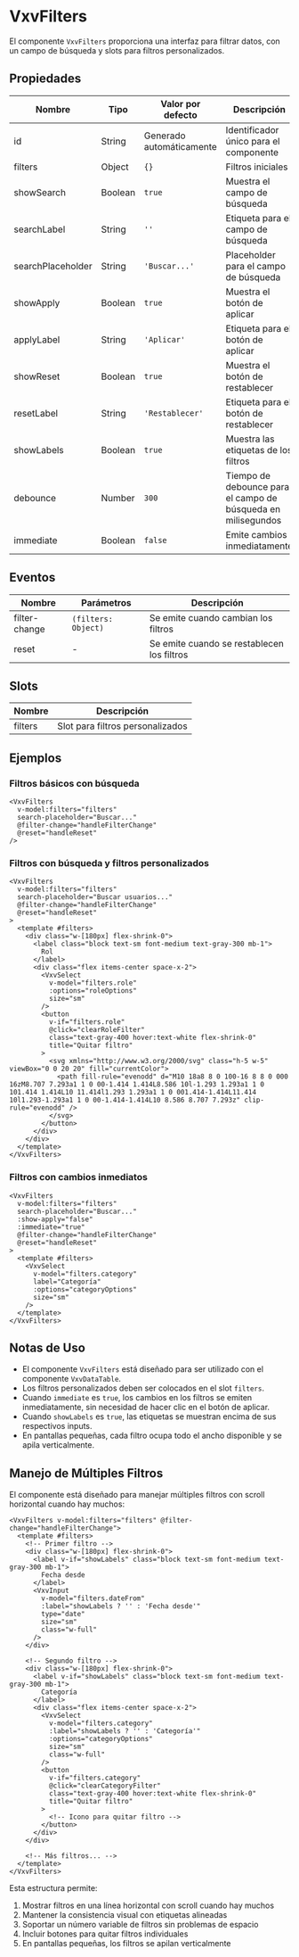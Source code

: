 # VxvFilters

El componente `VxvFilters` proporciona una interfaz para filtrar datos, con un campo de búsqueda y slots para filtros personalizados.

## Propiedades

| Nombre | Tipo | Valor por defecto | Descripción |
|--------|------|-------------------|-------------|
| id | String | Generado automáticamente | Identificador único para el componente |
| filters | Object | `{}` | Filtros iniciales |
| showSearch | Boolean | `true` | Muestra el campo de búsqueda |
| searchLabel | String | `''` | Etiqueta para el campo de búsqueda |
| searchPlaceholder | String | `'Buscar...'` | Placeholder para el campo de búsqueda |
| showApply | Boolean | `true` | Muestra el botón de aplicar |
| applyLabel | String | `'Aplicar'` | Etiqueta para el botón de aplicar |
| showReset | Boolean | `true` | Muestra el botón de restablecer |
| resetLabel | String | `'Restablecer'` | Etiqueta para el botón de restablecer |
| showLabels | Boolean | `true` | Muestra las etiquetas de los filtros |
| debounce | Number | `300` | Tiempo de debounce para el campo de búsqueda en milisegundos |
| immediate | Boolean | `false` | Emite cambios inmediatamente |

## Eventos

| Nombre | Parámetros | Descripción |
|--------|------------|-------------|
| filter-change | `(filters: Object)` | Se emite cuando cambian los filtros |
| reset | - | Se emite cuando se restablecen los filtros |

## Slots

| Nombre | Descripción |
|--------|-------------|
| filters | Slot para filtros personalizados |

## Ejemplos

### Filtros básicos con búsqueda

```vue
<VxvFilters
  v-model:filters="filters"
  search-placeholder="Buscar..."
  @filter-change="handleFilterChange"
  @reset="handleReset"
/>
```

### Filtros con búsqueda y filtros personalizados

```vue
<VxvFilters
  v-model:filters="filters"
  search-placeholder="Buscar usuarios..."
  @filter-change="handleFilterChange"
  @reset="handleReset"
>
  <template #filters>
    <div class="w-[180px] flex-shrink-0">
      <label class="block text-sm font-medium text-gray-300 mb-1">
        Rol
      </label>
      <div class="flex items-center space-x-2">
        <VxvSelect
          v-model="filters.role"
          :options="roleOptions"
          size="sm"
        />
        <button
          v-if="filters.role"
          @click="clearRoleFilter"
          class="text-gray-400 hover:text-white flex-shrink-0"
          title="Quitar filtro"
        >
          <svg xmlns="http://www.w3.org/2000/svg" class="h-5 w-5" viewBox="0 0 20 20" fill="currentColor">
            <path fill-rule="evenodd" d="M10 18a8 8 0 100-16 8 8 0 000 16zM8.707 7.293a1 1 0 00-1.414 1.414L8.586 10l-1.293 1.293a1 1 0 101.414 1.414L10 11.414l1.293 1.293a1 1 0 001.414-1.414L11.414 10l1.293-1.293a1 1 0 00-1.414-1.414L10 8.586 8.707 7.293z" clip-rule="evenodd" />
          </svg>
        </button>
      </div>
    </div>
  </template>
</VxvFilters>
```

### Filtros con cambios inmediatos

```vue
<VxvFilters
  v-model:filters="filters"
  search-placeholder="Buscar..."
  :show-apply="false"
  :immediate="true"
  @filter-change="handleFilterChange"
  @reset="handleReset"
>
  <template #filters>
    <VxvSelect
      v-model="filters.category"
      label="Categoría"
      :options="categoryOptions"
      size="sm"
    />
  </template>
</VxvFilters>
```

## Notas de Uso

- El componente `VxvFilters` está diseñado para ser utilizado con el componente `VxvDataTable`.
- Los filtros personalizados deben ser colocados en el slot `filters`.
- Cuando `immediate` es `true`, los cambios en los filtros se emiten inmediatamente, sin necesidad de hacer clic en el botón de aplicar.
- Cuando `showLabels` es `true`, las etiquetas se muestran encima de sus respectivos inputs.
- En pantallas pequeñas, cada filtro ocupa todo el ancho disponible y se apila verticalmente.

## Manejo de Múltiples Filtros

El componente está diseñado para manejar múltiples filtros con scroll horizontal cuando hay muchos:

```vue
<VxvFilters v-model:filters="filters" @filter-change="handleFilterChange">
  <template #filters>
    <!-- Primer filtro -->
    <div class="w-[180px] flex-shrink-0">
      <label v-if="showLabels" class="block text-sm font-medium text-gray-300 mb-1">
        Fecha desde
      </label>
      <VxvInput
        v-model="filters.dateFrom"
        :label="showLabels ? '' : 'Fecha desde'"
        type="date"
        size="sm"
        class="w-full"
      />
    </div>

    <!-- Segundo filtro -->
    <div class="w-[180px] flex-shrink-0">
      <label v-if="showLabels" class="block text-sm font-medium text-gray-300 mb-1">
        Categoría
      </label>
      <div class="flex items-center space-x-2">
        <VxvSelect
          v-model="filters.category"
          :label="showLabels ? '' : 'Categoría'"
          :options="categoryOptions"
          size="sm"
          class="w-full"
        />
        <button
          v-if="filters.category"
          @click="clearCategoryFilter"
          class="text-gray-400 hover:text-white flex-shrink-0"
          title="Quitar filtro"
        >
          <!-- Icono para quitar filtro -->
        </button>
      </div>
    </div>

    <!-- Más filtros... -->
  </template>
</VxvFilters>
```

Esta estructura permite:

1. Mostrar filtros en una línea horizontal con scroll cuando hay muchos
2. Mantener la consistencia visual con etiquetas alineadas
3. Soportar un número variable de filtros sin problemas de espacio
4. Incluir botones para quitar filtros individuales
5. En pantallas pequeñas, los filtros se apilan verticalmente
